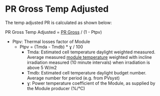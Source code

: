 # PR Gross Temp Adjusted

The temp adjusted PR is calculated as shown below:

PR Gross Temp Adjusted = [PR Gross](pr_gross.md) / (1 - Ptpv) 

-	Ptpv: Thermal losses factor of Module
    - Ptpv = (Tmda - Tmdb) * ɣ / 100
        - Tmda: Estimated cell temperature daylight weighted measured. Average measured [module temperature](../yield_and_weather/module_temperature.md) weighted with incline irradiation measured (10 minute intervals) when irradiation is above 5 W/m2
        - Tmdb: Estimated cell temperature daylight budget number. Average number for period (e.g. from PVsyst)
        - ɣ:  Power temperature coefficient of the Module, as supplied by the Module producer (%/°C)

